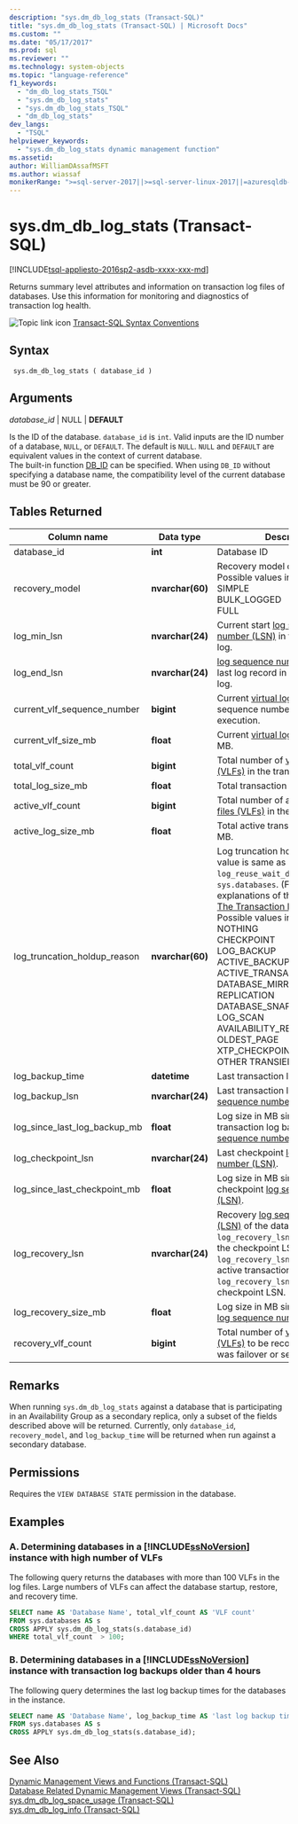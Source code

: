 ```yaml
---
description: "sys.dm_db_log_stats (Transact-SQL)"
title: "sys.dm_db_log_stats (Transact-SQL) | Microsoft Docs"
ms.custom: ""
ms.date: "05/17/2017"
ms.prod: sql
ms.reviewer: ""
ms.technology: system-objects
ms.topic: "language-reference"
f1_keywords: 
  - "dm_db_log_stats_TSQL"
  - "sys.dm_db_log_stats"
  - "sys.dm_db_log_stats_TSQL"
  - "dm_db_log_stats"
dev_langs: 
  - "TSQL"
helpviewer_keywords: 
  - "sys.dm_db_log_stats dynamic management function"
ms.assetid: 
author: WilliamDAssafMSFT
ms.author: wiassaf
monikerRange: ">=sql-server-2017||>=sql-server-linux-2017||=azuresqldb-mi-current"
---
```

# sys.dm_db_log_stats (Transact-SQL)   
[!INCLUDE[tsql-appliesto-2016sp2-asdb-xxxx-xxx-md](../../includes/tsql-appliesto-2016sp2-asdb-xxxx-xxx-md.md)]

Returns summary level attributes and information on transaction log files of databases. Use this information for monitoring and diagnostics of transaction log health.   
  
 ![Topic link icon](../../database-engine/configure-windows/media/topic-link.gif "Topic link icon") [Transact-SQL Syntax Conventions](../../t-sql/language-elements/transact-sql-syntax-conventions-transact-sql.md)  
  
## Syntax  
  
```  
 sys.dm_db_log_stats ( database_id )
```  
  
## Arguments  

*database_id* | NULL | **DEFAULT**

Is the ID of the database. `database_id` is `int`. Valid inputs are the ID number of a database, `NULL`, or `DEFAULT`. The default is `NULL`. `NULL` and `DEFAULT` are equivalent values in the context of current database.  
The built-in function [DB_ID](../../t-sql/functions/db-id-transact-sql.md) can be specified. When using `DB_ID` without specifying a database name, the compatibility level of the current database must be 90 or greater.

  
## Tables Returned  
  
|Column name|Data type|Description|  
|-----------------|---------------|-----------------|  
|database_id	|**int**	|Database ID |  
|recovery_model	|**nvarchar(60)**	|	Recovery model of the database. Possible values include: <br /> SIMPLE<br /> BULK_LOGGED <br /> FULL |  
|log_min_lsn	|**nvarchar(24)**	|	Current start [log sequence number (LSN)](../../relational-databases/sql-server-transaction-log-architecture-and-management-guide.md#Logical_Arch) in the transaction log.|  
|log_end_lsn	|**nvarchar(24)**	|	[log sequence number (LSN)](../../relational-databases/sql-server-transaction-log-architecture-and-management-guide.md#Logical_Arch) of the last log record in the transaction log.|  
|current_vlf_sequence_number	|**bigint**	|	Current [virtual log file (VLF)](../../relational-databases/sql-server-transaction-log-architecture-and-management-guide.md#physical_arch) sequence number at the time of execution.|  
|current_vlf_size_mb	|**float**	|	Current [virtual log file (VLF)](../../relational-databases/sql-server-transaction-log-architecture-and-management-guide.md#physical_arch) size in MB.|   
|total_vlf_count	|**bigint**	|	Total number of [virtual log files (VLFs)](../../relational-databases/sql-server-transaction-log-architecture-and-management-guide.md#physical_arch) in the transaction log. |  
|total_log_size_mb	|**float**	|	Total transaction log size in MB. |  
|active_vlf_count	|**bigint**	|	Total number of active [virtual log files (VLFs)](../../relational-databases/sql-server-transaction-log-architecture-and-management-guide.md#physical_arch) in the transaction log.|  
|active_log_size_mb	|**float**	|	Total active transaction log size in MB.|  
|log_truncation_holdup_reason	|**nvarchar(60)**	|	Log truncation holdup reason. The value is same as  `log_reuse_wait_desc` column of `sys.databases`.  (For more detailed explanations of these values, see [The Transaction Log](../../relational-databases/logs/the-transaction-log-sql-server.md)). <br />Possible values include: <br />NOTHING<br />CHECKPOINT<br />LOG_BACKUP<br />ACTIVE_BACKUP_OR_RESTORE<br />ACTIVE_TRANSACTION<br />DATABASE_MIRRORING<br />REPLICATION<br />DATABASE_SNAPSHOT_CREATION<br />LOG_SCAN<br />AVAILABILITY_REPLICA<br />OLDEST_PAGE<br />XTP_CHECKPOINT<br />OTHER TRANSIENT |  
|log_backup_time	|**datetime**	|	Last transaction log backup time.|   
|log_backup_lsn	|**nvarchar(24)**	|	Last transaction log backup [log sequence number (LSN)](../../relational-databases/sql-server-transaction-log-architecture-and-management-guide.md#Logical_Arch).|   
|log_since_last_log_backup_mb	|**float**	|	Log size in MB since last transaction log backup [log sequence number (LSN)](../../relational-databases/sql-server-transaction-log-architecture-and-management-guide.md#Logical_Arch).|  
|log_checkpoint_lsn	|**nvarchar(24)**	|	Last checkpoint [log sequence number (LSN)](../../relational-databases/sql-server-transaction-log-architecture-and-management-guide.md#Logical_Arch).|  
|log_since_last_checkpoint_mb	|**float**	|	Log size in MB since last checkpoint [log sequence number (LSN)](../../relational-databases/sql-server-transaction-log-architecture-and-management-guide.md#Logical_Arch).|  
|log_recovery_lsn	|**nvarchar(24)**	|	Recovery [log sequence number (LSN)](../../relational-databases/sql-server-transaction-log-architecture-and-management-guide.md#Logical_Arch) of the database. If `log_recovery_lsn` occurs before the checkpoint LSN, `log_recovery_lsn` is the oldest active transaction LSN, otherwise `log_recovery_lsn` is the checkpoint LSN.|  
|log_recovery_size_mb	|**float**	|	Log size in MB since log recovery [log sequence number (LSN)](../../relational-databases/sql-server-transaction-log-architecture-and-management-guide.md#Logical_Arch).|  
|recovery_vlf_count	|**bigint**	|	Total number of [virtual log files (VLFs)](../../relational-databases/sql-server-transaction-log-architecture-and-management-guide.md#physical_arch) to be recovered, if there was failover or server restart. |  


## Remarks
When running `sys.dm_db_log_stats` against a database that is participating in an Availability Group as a secondary replica, only a subset of the fields described above will be returned.  Currently, only `database_id`, `recovery_model`, and `log_backup_time` will be returned when run against a secondary database.   

## Permissions  
Requires the `VIEW DATABASE STATE` permission in the database.   
  
## Examples  

### A. Determining databases in a [!INCLUDE[ssNoVersion](../../includes/ssnoversion-md.md)] instance with high number of VLFs   
The following query returns the databases with more than 100 VLFs in the log files. Large numbers of VLFs can affect the database startup, restore, and recovery time.

```sql  
SELECT name AS 'Database Name', total_vlf_count AS 'VLF count' 
FROM sys.databases AS s
CROSS APPLY sys.dm_db_log_stats(s.database_id) 
WHERE total_vlf_count  > 100;
```   

### B. Determining databases in a [!INCLUDE[ssNoVersion](../../includes/ssnoversion-md.md)] instance with transaction log backups older than 4 hours   
The following query determines the last log backup times for the databases in the instance.

```sql  
SELECT name AS 'Database Name', log_backup_time AS 'last log backup time' 
FROM sys.databases AS s
CROSS APPLY sys.dm_db_log_stats(s.database_id); 
```

## See Also  
[Dynamic Management Views and Functions &#40;Transact-SQL&#41;](../../relational-databases/system-dynamic-management-views/system-dynamic-management-views.md)   
[Database Related Dynamic Management Views &#40;Transact-SQL&#41;](../../relational-databases/system-dynamic-management-views/database-related-dynamic-management-views-transact-sql.md)   
[sys.dm_db_log_space_usage &#40;Transact-SQL&#41;](../../relational-databases/system-dynamic-management-views/sys-dm-db-log-space-usage-transact-sql.md)   
[sys.dm_db_log_info &#40;Transact-SQL&#41;](../../relational-databases/system-dynamic-management-views/sys-dm-db-log-info-transact-sql.md)    
  
